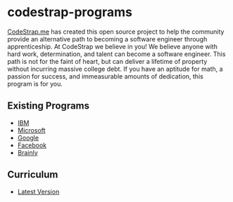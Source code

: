 # codestrap-programs
[CodeStrap.me](https://staging.codestrap.me) has created this open source project to help the community provide an alternative path
to becoming a software engineer through apprenticeship. At CodeStrap we believe in you! We believe anyone
with hard work, determination, and talent can become a software engineer. This path is not for the faint of heart,
but can deliver a lifetime of property without incurring massive college debt. If you have an aptitude for math,
a passion for success, and immeasurable amounts of dedication, this program is for you.

## Existing Programs
- [IBM](./apprenticeships/programs.md#ibm)
- [Microsoft](./apprenticeships/programs.md#microsoft)
- [Google](./apprenticeships/programs.md#google)
- [Facebook](./apprenticeships/programs.md#facebook)
- [Brainly](./apprenticeships/programs.md#brainly)

## Curriculum
- [Latest Version](./apprenticeships/curriculum.md)


